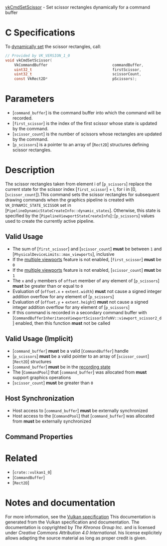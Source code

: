 [vkCmdSetScissor](https://www.khronos.org/registry/vulkan/specs/1.3-extensions/man/html/vkCmdSetScissor.html) - Set scissor rectangles dynamically for a command buffer

# C Specifications
To [dynamically set](https://www.khronos.org/registry/vulkan/specs/1.3-extensions/html/vkspec.html#pipelines-dynamic-state) the scissor rectangles,
call:
```c
// Provided by VK_VERSION_1_0
void vkCmdSetScissor(
    VkCommandBuffer                             commandBuffer,
    uint32_t                                    firstScissor,
    uint32_t                                    scissorCount,
    const VkRect2D*                             pScissors);
```

# Parameters
- [`command_buffer`] is the command buffer into which the command will be recorded.
- [`first_scissor`] is the index of the first scissor whose state is updated by the command.
- [`scissor_count`] is the number of scissors whose rectangles are updated by the command.
- [`p_scissors`] is a pointer to an array of [`Rect2D`] structures defining scissor rectangles.

# Description
The scissor rectangles taken from element i of [`p_scissors`] replace
the current state for the scissor index [`first_scissor`] +  i,
for i in [0, [`scissor_count`]).This command sets the scissor rectangles for subsequent drawing commands
when the graphics pipeline is created with `VK_DYNAMIC_STATE_SCISSOR`
set in [`PipelineDynamicStateCreateInfo::dynamic_states`].
Otherwise, this state is specified by the
[`PipelineViewportStateCreateInfo`]::[`p_scissors`] values used to
create the currently active pipeline.
## Valid Usage
-    The sum of [`first_scissor`] and [`scissor_count`] **must**  be between `1` and [`PhysicalDeviceLimits::max_viewports`], inclusive
-    If the [multiple viewports](https://www.khronos.org/registry/vulkan/specs/1.3-extensions/html/vkspec.html#features-multiViewport) feature is not enabled, [`first_scissor`] **must**  be `0`
-    If the [multiple viewports](https://www.khronos.org/registry/vulkan/specs/1.3-extensions/html/vkspec.html#features-multiViewport) feature is not enabled, [`scissor_count`] **must**  be `1`
-    The `x` and `y` members of `offset` member of any element of [`p_scissors`] **must**  be greater than or equal to `0`
-    Evaluation of (`offset.x` +  `extent.width`) **must**  not cause a signed integer addition overflow for any element of [`p_scissors`]
-    Evaluation of (`offset.y` +  `extent.height`) **must**  not cause a signed integer addition overflow for any element of [`p_scissors`]
-    If this command is recorded in a secondary command buffer with [`CommandBufferInheritanceViewportScissorInfoNV::viewport_scissor2_d`] enabled, then this function  **must**  not be called

## Valid Usage (Implicit)
-  [`command_buffer`] **must**  be a valid [`CommandBuffer`] handle
-  [`p_scissors`] **must**  be a valid pointer to an array of [`scissor_count`][`Rect2D`] structures
-  [`command_buffer`] **must**  be in the [recording state]()
-    The [`CommandPool`] that [`command_buffer`] was allocated from  **must**  support graphics operations
-  [`scissor_count`] **must**  be greater than `0`

## Host Synchronization
- Host access to [`command_buffer`] **must**  be externally synchronized
- Host access to the [`CommandPool`] that [`command_buffer`] was allocated from  **must**  be externally synchronized

## Command Properties

# Related
- [`crate::vulkan1_0`]
- [`CommandBuffer`]
- [`Rect2D`]

# Notes and documentation
For more information, see the [Vulkan specification](https://www.khronos.org/registry/vulkan/specs/1.3-extensions/html/vkspec.html)
This documentation is generated from the Vulkan specification and documentation.
The documentation is copyrighted by *The Khronos Group Inc.* and is licensed under *Creative Commons Attribution 4.0 International*.
his license explicitely allows adapting the source material as long as proper credit is given.
        